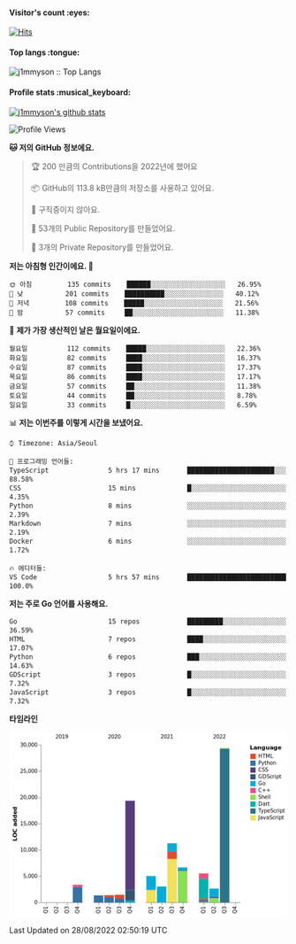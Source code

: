 <h4>Visitor's count :eyes:</h4>

[![Hits](https://hits.seeyoufarm.com/api/count/incr/badge.svg?url=https%3A%2F%2Fgithub.com%2Fj1mmyson&count_bg=%2379C83D&title_bg=%23555555&icon=&icon_color=%23E7E7E7&title=hits&edge_flat=false)](https://hits.seeyoufarm.com)

<h4>Top langs :tongue:</h4>

<p><img src="https://github-readme-stats.vercel.app/api/top-langs/?username=j1mmyson&hide=html&langs_count=8&theme=tokyonight&layout=compact" alt="j1mmyson :: Top Langs" /></p>

<h4>Profile stats :musical_keyboard:</h4>

[![j1mmyson's github stats](https://github-readme-stats.vercel.app/api?username=j1mmyson&show_icons=true&theme=merko&hide=["contribs","issues"])](https://github.com/j1mmyson)

<!--START_SECTION:waka-->
![Profile Views](http://img.shields.io/badge/Profile%20Views-134-blue)

**🐱 저의 GitHub 정보에요.** 

> 🏆 200 만큼의 Contributions을 2022년에 했어요
 > 
> 📦 GitHub의 113.8 kB만큼의 저장소를 사용하고 있어요. 
 > 
> 🚫 구직중이지 않아요.
 > 
> 📜 53개의 Public Repository를 만들었어요. 
 > 
> 🔑 3개의 Private Repository를 만들었어요.  
 > 
**저는 아침형 인간이에요. 🐤** 

```text
🌞 아침         135 commits    ██████░░░░░░░░░░░░░░░░░░░   26.95% 
🌆 낮　         201 commits    ██████████░░░░░░░░░░░░░░░   40.12% 
🌃 저녁         108 commits    █████░░░░░░░░░░░░░░░░░░░░   21.56% 
🌙 밤　         57 commits     ██░░░░░░░░░░░░░░░░░░░░░░░   11.38%

```
📅 **제가 가장 생산적인 날은 월요일이에요.** 

```text
월요일          112 commits    █████░░░░░░░░░░░░░░░░░░░░   22.36% 
화요일          82 commits     ████░░░░░░░░░░░░░░░░░░░░░   16.37% 
수요일          87 commits     ████░░░░░░░░░░░░░░░░░░░░░   17.37% 
목요일          86 commits     ████░░░░░░░░░░░░░░░░░░░░░   17.17% 
금요일          57 commits     ██░░░░░░░░░░░░░░░░░░░░░░░   11.38% 
토요일          44 commits     ██░░░░░░░░░░░░░░░░░░░░░░░   8.78% 
일요일          33 commits     █░░░░░░░░░░░░░░░░░░░░░░░░   6.59%

```


📊 **저는 이번주를 이렇게 시간을 보냈어요.** 

```text
⌚︎ Timezone: Asia/Seoul

💬 프로그래밍 언어들: 
TypeScript               5 hrs 17 mins       ██████████████████████░░░   88.58% 
CSS                      15 mins             █░░░░░░░░░░░░░░░░░░░░░░░░   4.35% 
Python                   8 mins              ░░░░░░░░░░░░░░░░░░░░░░░░░   2.39% 
Markdown                 7 mins              ░░░░░░░░░░░░░░░░░░░░░░░░░   2.19% 
Docker                   6 mins              ░░░░░░░░░░░░░░░░░░░░░░░░░   1.72%

🔥 에디터들: 
VS Code                  5 hrs 57 mins       █████████████████████████   100.0%

```

**저는 주로 Go 언어를 사용해요.** 

```text
Go                       15 repos            █████████░░░░░░░░░░░░░░░░   36.59% 
HTML                     7 repos             ████░░░░░░░░░░░░░░░░░░░░░   17.07% 
Python                   6 repos             ███░░░░░░░░░░░░░░░░░░░░░░   14.63% 
GDScript                 3 repos             █░░░░░░░░░░░░░░░░░░░░░░░░   7.32% 
JavaScript               3 repos             █░░░░░░░░░░░░░░░░░░░░░░░░   7.32%

```


**타임라인**

![Chart not found](https://raw.githubusercontent.com/j1mmyson/j1mmyson/main/charts/bar_graph.png) 


 Last Updated on 28/08/2022 02:50:19 UTC
<!--END_SECTION:waka-->
